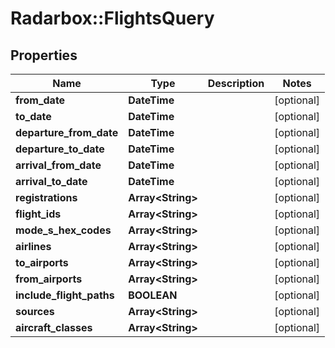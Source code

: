 # Radarbox::FlightsQuery

## Properties
Name | Type | Description | Notes
------------ | ------------- | ------------- | -------------
**from_date** | **DateTime** |  | [optional] 
**to_date** | **DateTime** |  | [optional] 
**departure_from_date** | **DateTime** |  | [optional] 
**departure_to_date** | **DateTime** |  | [optional] 
**arrival_from_date** | **DateTime** |  | [optional] 
**arrival_to_date** | **DateTime** |  | [optional] 
**registrations** | **Array&lt;String&gt;** |  | [optional] 
**flight_ids** | **Array&lt;String&gt;** |  | [optional] 
**mode_s_hex_codes** | **Array&lt;String&gt;** |  | [optional] 
**airlines** | **Array&lt;String&gt;** |  | [optional] 
**to_airports** | **Array&lt;String&gt;** |  | [optional] 
**from_airports** | **Array&lt;String&gt;** |  | [optional] 
**include_flight_paths** | **BOOLEAN** |  | [optional] 
**sources** | **Array&lt;String&gt;** |  | [optional] 
**aircraft_classes** | **Array&lt;String&gt;** |  | [optional] 

